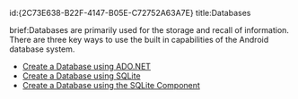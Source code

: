 id:{2C73E638-B22F-4147-B05E-C72752A63A7E}
title:Databases

brief:Databases are primarily used for the storage and recall of information. There are three key ways to use the built in 
capabilities of the Android database system.


-   [Create a Database using ADO.NET](/recipes/android/data/databases/adonet) 
-   [Create a Database using SQLite](/recipes/android/data/databases/sqlite)
-   [Create a Database using the SQLite Component](/recipes/android/data/databases/sqlite-component)
